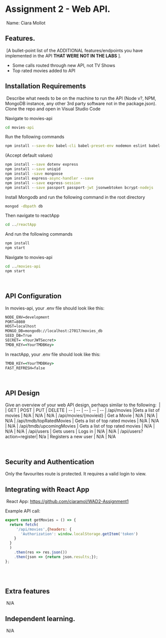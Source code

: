 # Assignment 2 - Web API.
​
Name: Ciara Mollot
​
## Features.
​
[A bullet-point list of the ADDITIONAL features/endpoints you have implemented in the API **THAT WERE NOT IN THE LABS** ]. 
​
 + Some calls routed through new API, not TV Shows
​
 + Top rated movies added to API
​
## Installation Requirements
​
Describe what needs to be on the machine to run the API (Node v?, NPM, MongoDB instance, any other 3rd party software not in the package.json). 
​
Clone the repo and open in Visual Studio Code

Navigate to movies-api
```bat
cd movies-api
```
​Run the following commands
```bat
npm install --save-dev babel-cli babel-preset-env nodemon eslint babel-eslint
```
(Accept default values)
```bat
npm install --save dotenv express
npm install --save uniqid
npm install -save mongoose
npm install express-async-handler --save
npm install --save express-session
npm install --save passport passport-jwt jsonwebtoken bcrypt-nodejs
```

Install Mongodb and run the following command in the root directory
```bat
mongod -dbpath db
```

Then navigate to reactApp
```bat
cd ../reactApp
```
And run the following commands
```bat
npm install
npm start
```
Navigate to movies-api
```bat
cd ../movies-api
npm start
```
​
## API Configuration
In movies-api, your .env file should look like this:
​
```bat
NODE_ENV=development
PORT=8080
HOST=localhost
MONGO_DB=mongodb://localhost:27017/movies_db
SEED_DB=True
SECRET= <YourJWTSecret>
TMDB_KEY=<YourTMDBKey>
```

In reactApp, your .env file should look like this:
```bat
TMDB_KEY=<YourTMDBKey>
FAST_REFRESH=false
```
​
## API Design
Give an overview of your web API design, perhaps similar to the following: 
​
|  |  GET | POST | PUT | DELETE
| -- | -- | -- | -- | -- 
| /api/movies |Gets a list of movies | N/A | N/A | N/A
| /api/movies/{movieid} | Get a Movie | N/A | N/A | N/A
| /api/tmdb/topRatedMovies | Gets a list of top rated movies | N/A | N/A | N/A
| /api/tmdb/upcomingMovies | Gets a list of top rated movies | N/A | N/A | N/A
| /api/users | Gets users | Logs in | N/A | N/A
| /api/users?action=register| N/a | Registers a new user | N/A | N/A

​
​
## Security and Authentication
Only the favourites route is protected. It requires a valid login to view.
​
## Integrating with React App
​
React App: https://github.com/ciaramol/WAD2-Assignment1

Example API call:​
~~~Javascript
export const getMovies = () => {
  return fetch(
     '/api/movies',{headers: {
       'Authorization': window.localStorage.getItem('token')
    }
  }
  )
    .then(res => res.json())
    .then(json => {return json.results;});
};
​
~~~
​
## Extra features
​
N/A
​
## Independent learning.
​
N/A